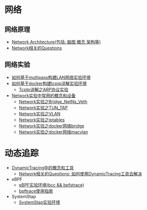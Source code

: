 
# 网络

## 网络原理
- [Network Architecture(包括: 脑图 概念 架构等)](network/principles/Network的Architecture/Network的Architecture.md)
- [Network相关的Questions](network/principles/Network相关的Questions/Network相关的Questions.md)
## 网络实验
- [如何基于multipass构建LAN网络实验环境](network/experiments/LAN网络实验环境/readme.如何基于multipass构建LAN网络实验环境.md)
- [如何基于docker构建tcpip详解实验环境](network/experiments/TcpIp详解实验环境/readme.TcpIp详解实验环境.md)
    - [TcpIp详解之ARP协议实验](network/experiments/TcpIp详解之ARP协议实验/readme.TcpIp详解之ARP协议实验.md)
- [Network实验中常用的概念和设备](network/experiments/Network实验中常用的概念和设备/Network实验中常用的概念和设备.md)
    - [Network实验之Bridge_NetNs_Veth](network/experiments/Network实验之Bridge_NetNs_Veth/Network实验之Bridge_NetNs_Veth.md)
    - [Network实验之TUN_TAP](network/experiments/Network实验之TUN_TAP/Network实验之TUN_TAP.md)
    - [Network实验之VLAN](network/experiments/Network实验之VLAN/Network实验之VLAN.md)
    - [Network实验之iptables](network/experiments/Network实验之iptables/Network实验之iptables.md)
    - [Network实验之docker网络bridge](network/experiments/Network实验之docker网络bridge/Network实验之docker网络bridge.md)
    - [Network实验之docker网络macvlan](network/experiments/Network实验之docker网络macvlan/Network实验之docker网络macvlan.md)


# 动态追踪

- [DynamicTracing中的概念和工具](dynamic-tracing/dynamicTracing中的概念和工具/dynamicTracing中的概念和工具.md)
    - [Network相关的Questions: 如何使用DynamicTracing工具去解决](network/principles/Network相关的Questions/Network相关的Questions.md)
- eBPF
    - [eBPF实验环境(bcc && bpfstrace)](dynamic-tracing/eBPF/eBPF实验环境/eBPF实验环境.md)
    - [bpftrace使用指南](dynamic-tracing/eBPF/bpftrace使用指南/bpftrace使用指南.md)
- SystemStap
    - [SystemStap实验环境](dynamic-tracing/systemtap/systemtap实验环境/systemtap实验环境.md)




